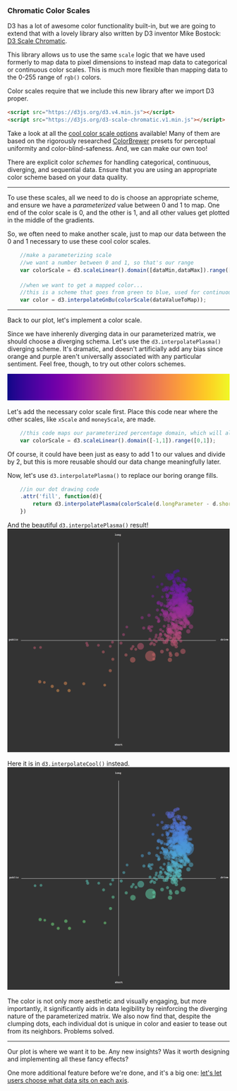 ### Chromatic Color Scales

D3 has a lot of awesome color functionality built-in, but we are going to extend that with a lovely library also written by D3 inventor Mike Bostock: [D3 Scale Chromatic](https://github.com/d3/d3-scale-chromatic).

This library allows us to use the same `scale` logic that we have used formerly to map data to pixel dimensions to instead map data to categorical or continuous color scales. This is much more flexible than mapping data to the 0-255 range of `rgb()` colors.

Color scales require that we include this new library after we import D3 proper.

```html
<script src="https://d3js.org/d3.v4.min.js"></script>
<script src="https://d3js.org/d3-scale-chromatic.v1.min.js"></script>
```

Take a look at all the [cool color scale options](https://github.com/d3/d3-scale-chromatic) available! Many of them are based on the rigorously researched [ColorBrewer](http://colorbrewer2.org/#type=sequential&scheme=BuGn&n=3) presets for perceptual uniformity and color-blind-safeness. And, we can make our own too!

There are explicit color *schemes* for handling categorical, continuous, diverging, and sequential data. Ensure that you are using an appropriate color scheme based on your data quality.

-----

To use these scales, all we need to do is choose an appropriate scheme, and ensure we have a *parameterized* value between 0 and 1 to map. One end of the color scale is 0, and the other is 1, and all other values get plotted in the middle of the gradients. 

So, we often need to make another scale, just to map our data between the 0 and 1 necessary to use these cool color scales.

```js
	//make a parameterizing scale
	//we want a number between 0 and 1, so that's our range
	var colorScale = d3.scaleLinear().domain([dataMin,dataMax]).range([0,1]);

	//when we want to get a mapped color...
	//this is a scheme that goes from green to blue, used for continuous data	
	var color = d3.interpolateGnBu(colorScale(dataValueToMap));


```	

-----

Back to our plot, let's implement a color scale.

Since we have inherenly diverging data in our parameterized matrix, we should choose a diverging schema. Let's use the `d3.interpolatePlasma()` diverging scheme. It's dramatic, and doesn't artificially add any bias since orange and purple aren't universally associated with any particular sentiment. Feel free, though, to try out other colors schemes.

![plasma scheme](https://raw.githubusercontent.com/d3/d3-scale-chromatic/master/img/plasma.png)

Let's add the necessary color scale first. Place this code near where the other scales, like `xScale` and `moneyScale`, are made. 

```js
	//this code maps our parameterized percentage domain, which will always be between -1 and 1, to 0 and 1.
	var colorScale = d3.scaleLinear().domain([-1,1]).range([0,1]);
```

Of course, it could have been just as easy to add 1 to our values and divide by 2, but this is more reusable should our data change meaningfully later.

Now, let's use `d3.interpolatePlasma()` to replace our boring orange fills.

```js
	//in our dot drawing code
	.attr('fill', function(d){
		return d3.interpolatePlasma(colorScale(d.longParameter - d.shortParameter));
	})
```

And the beautiful `d3.interpolatePlasma()` result!
![plasma](plasma.png)

Here it is in `d3.interpolateCool()` instead.
![cool](cool.png)

The color is not only more aesthetic and visually engaging, but more importantly, it significantly aids in data legibility by reinforcing the diverging nature of the parameterized matrix. We also now find that, despite the clumping dots, each individual dot is unique in color and easier to tease out from its neighbors. Problems solved.

-----

Our plot is where we want it to be. Any new insights? Was it worth designing and implementing all these fancy effects?

One more additional feature before we're done, and it's a big one: [let's let users choose what data sits on each axis](change_data.md).





